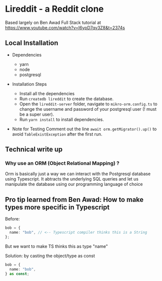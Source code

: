 # Lireddit - a Reddit clone

Based largely on Ben Awad Full Stack tutorial at https://www.youtube.com/watch?v=I6ypD7qv3Z8&t=2374s

## Local Installation

- Dependencies

  - yarn
  - node
  - postgresql

- Installation Steps

  - Install all the dependencies
  - Run `createdb lireddit` to create the database.
  - Open the `lireddit-server` folder, navigate to `mikro-orm.config.ts` to change the username and password of your postgresql user (! must be a super user).
  - Run `yarn install` to install dependencies.

- Note for Testing
  Comment out the line `await orm.getMigrator().up()` to avoid `TableExistException` after the first run.

## Technical write up

### Why use an ORM (Object Relational Mapping) ?

Orm is basically just a way we can interact with the Postgresql database using Typescript.
It abtracts the underlying SQL queries and let us manipulate the database using our programming language of choice

## Pro tip learned from Ben Awad: How to make types more specific in Typescript

Before:

```typescript
bob = {
  name: "bob", // <-- Typescript compiler thinks this is a String
};
```

But we want to make TS thinks this as type "name"

Solution: by casting the object/type as const

```typescript
bob = {
  name: "bob",
} as const;
```
